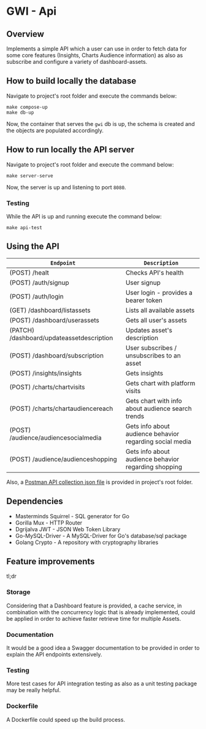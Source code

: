 # GWI - Api

## Overview
Implements a simple API which a user can use in order to fetch data for some core features (Insights, Charts Audience information) as also as subscribe and configure a variety of dashboard-assets. 

## How to build locally the database
Navigate to project's root folder and execute the commands below:
```
make compose-up
make db-up
```

Now, the container that serves the `gwi` db is up, the schema is created and the objects are populated accordingly.

## How to run locally the API server
Navigate to project's root folder and execute the command below:
```
make server-serve
```

Now, the server is up and listening to port `8080`.

### Testing
While the API is up and running execute the command below:
```
make api-test
```

## Using the API
`Endpoint `                                     | `Description`
------------                                    | -------------
(POST)  /healt                                  | Checks API's health
(POST)  /auth/signup                            | User signup
(POST)  /auth/login                             | User login - provides a bearer token
(GET)   /dashboard/listassets                   | Lists all available assets
(POST)  /dashboard/userassets                   | Gets all user's assets
(PATCH) /dashboard/updateassetdescription       | Updates asset's description
(POST)  /dashboard/subscription                 | User subscribes / unsubscribes to an asset
(POST)  /insights/insights                      | Gets insights
(POST)  /charts/chartvisits                     | Gets chart with platform visits
(POST)  /charts/chartaudiencereach              | Gets chart with info about audience search trends
(POST)  /audience/audiencesocialmedia           | Gets info about audience behavior regarding social media
(POST)  /audience/audienceshopping              | Gets info about audience behavior regarding shopping

Also, a [Postman API collection json file](./gwi.postman_collection.json) is provided in project's root folder.

## Dependencies
- Masterminds Squirrel - SQL generator for Go
- Gorilla Mux - HTTP Router
- Dgrijalva JWT - JSON Web Token Library
- Go-MySQL-Driver - A MySQL-Driver for Go's database/sql package
- Golang Crypto - A repository with cryptography libraries

## Feature improvements 
tl;dr

### Storage
Considering that a Dashboard feature is provided, a cache service, in combination with the concurrency logic that is already implemented, could be applied in order to achieve faster retrieve time for multiple Assets.

### Documentation
It would be a good idea a Swagger documentation to be provided in order to explain the API endpoints extensively.

### Testing
More test cases for API integration testing as also as a unit testing package may be really helpful. 

### Dockerfile
A Dockerfile could speed up the build process.
